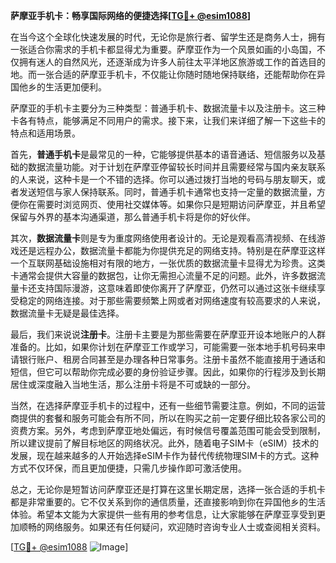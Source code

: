 **萨摩亚手机卡：畅享国际网络的便捷选择[[TG💪+ @esim1088](https://t.me/s/esim1088)]**

在当今这个全球化快速发展的时代，无论你是旅行者、留学生还是商务人士，拥有一张适合你需求的手机卡都显得尤为重要。萨摩亚作为一个风景如画的小岛国，不仅拥有迷人的自然风光，还逐渐成为许多人前往太平洋地区旅游或工作的首选目的地。而一张合适的萨摩亚手机卡，不仅能让你随时随地保持联络，还能帮助你在异国他乡的生活更加便利。

萨摩亚的手机卡主要分为三种类型：普通手机卡、数据流量卡以及注册卡。这三种卡各有特点，能够满足不同用户的需求。接下来，让我们来详细了解一下这些卡的特点和适用场景。

首先，**普通手机卡**是最常见的一种，它能够提供基本的语音通话、短信服务以及基础的数据流量功能。对于计划在萨摩亚停留较长时间并且需要经常与国内亲友联系的人来说，这种卡是一个不错的选择。你可以通过拨打当地的号码与朋友聊天，或者发送短信与家人保持联系。同时，普通手机卡通常也支持一定量的数据流量，方便你在需要时浏览网页、使用社交媒体等。如果你只是短期访问萨摩亚，并且希望保留与外界的基本沟通渠道，那么普通手机卡将是你的好伙伴。

其次，**数据流量卡**则是专为重度网络使用者设计的。无论是观看高清视频、在线游戏还是远程办公，数据流量卡都能为你提供充足的网络支持。特别是在萨摩亚这样一个互联网基础设施相对有限的地方，一张优质的数据流量卡显得尤为珍贵。这类卡通常会提供大容量的数据包，让你无需担心流量不足的问题。此外，许多数据流量卡还支持国际漫游，这意味着即使你离开了萨摩亚，仍然可以通过这张卡继续享受稳定的网络连接。对于那些需要频繁上网或者对网络速度有较高要求的人来说，数据流量卡无疑是最佳选择。

最后，我们来说说**注册卡**。注册卡主要是为那些需要在萨摩亚开设本地账户的人群准备的。比如，如果你计划在萨摩亚工作或学习，可能需要一张本地手机号码来申请银行账户、租房合同甚至是办理各种日常事务。注册卡虽然不能直接用于通话和短信，但它可以帮助你完成必要的身份验证步骤。因此，如果你的行程涉及到长期居住或深度融入当地生活，那么注册卡将是不可或缺的一部分。

当然，在选择萨摩亚手机卡的过程中，还有一些细节需要注意。例如，不同的运营商提供的套餐和服务可能会有所不同，所以在购买之前一定要仔细比较各家公司的资费方案。另外，考虑到萨摩亚地处偏远，有时候信号覆盖范围可能会受到限制，所以建议提前了解目标地区的网络状况。此外，随着电子SIM卡（eSIM）技术的发展，现在越来越多的人开始选择eSIM卡作为替代传统物理SIM卡的方式。这种方式不仅环保，而且更加便捷，只需几步操作即可激活使用。

总之，无论你是短暂访问萨摩亚还是打算在这里长期定居，选择一张合适的手机卡都是非常重要的。它不仅关系到你的通信质量，还直接影响到你在异国他乡的生活体验。希望本文能为大家提供一些有用的参考信息，让大家能够在萨摩亚享受到更加顺畅的网络服务。如果还有任何疑问，欢迎随时咨询专业人士或查阅相关资料。

[[TG💪+ @esim1088](https://t.me/s/esim1088) ![Image](https://i.postimg.cc/4NQfJmqS/Snipaste-2025-05-13-00-14-12.png)]